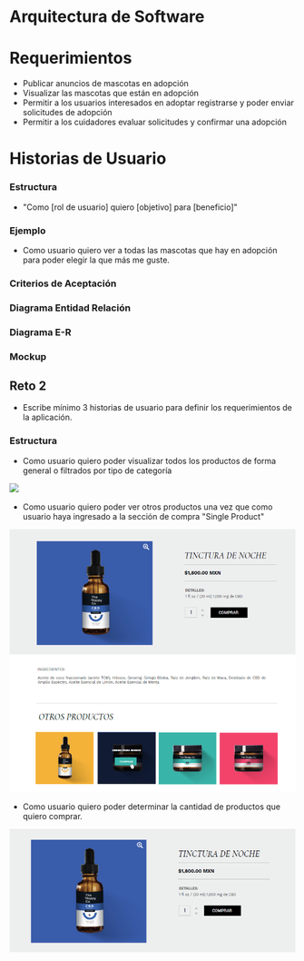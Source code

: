 # Arquitectura de Software

# Requerimientos
- Publicar anuncios de mascotas en adopción
- Visualizar las mascotas que están en adopción
- Permitir a los usuarios interesados en adoptar registrarse y poder enviar solicitudes de adopción
- Permitir a los cuidadores evaluar solicitudes y confirmar una adopción

# Historias de Usuario

### Estructura

- "Como [rol de usuario] quiero [objetivo] para [beneficio]"

### Ejemplo

- Como usuario quiero ver a todas las mascotas que hay en adopción para poder elegir la que más me guste.

### Criterios de Aceptación

### Diagrama Entidad Relación

### Diagrama E-R

### Mockup


## Reto 2
- Escribe mínimo 3 historias de usuario para definir los requerimientos de la aplicación.

### Estructura

- Como usuario quiero poder visualizar todos los productos de forma general o filtrados por tipo de categoría

![](./Visualización_de_productos.png)

- Como usuario quiero poder ver otros productos una vez que como usuario haya ingresado a la sección de compra "Single Product"

![](./Otros_Productos.png)
- Como usuario quiero poder determinar la cantidad de productos que quiero comprar.

![](./Compra_Producto.png)
